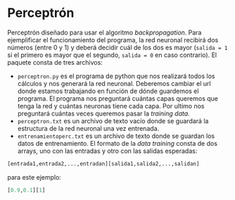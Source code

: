 # Perceptrón
Perceptrón diseñado para usar el algoritmo _backpropagation_.
Para ejemplificar el funcionamiento del programa, la red neuronal recibirá dos números (entre 0 y 1) y deberá decidir cuál de los dos es mayor (`salida = 1` si el primero es mayor que el segundo, `salida = 0` en caso contrario).
El paquete consta de tres archivos:
  - `perceptron.py` es el programa de python que nos realizará todos los cálculos y nos generará la red neuronal. Deberemos cambiar       el url donde estamos trabajando en función de dónde guardemos el programa. 
  El programa nos preguntará cuántas capas queremos que tenga la red y cuántas neuronas tiene cada capa. Por ultimo nos preguntará cuántas veces queremos pasar la _training data_.
  - `perceptron.txt` es un archivo de texto vacío donde se guardará la estructura de la red neuronal una vez entrenada.
  - `entrenamientoperc.txt` es un archivo de texto donde se guardan los datos de entrenamiento. El formato de la _data training_ consta de dos arrays, uno con las entradas y otro con las salidas esperadas:
  
  ```python
  [entrada1,entrada2,...,entradan][salida1,salida2,...,salidan]
  ```
  para este ejemplo: 
  
  ```python
  [0.9,0.1][1]
```
